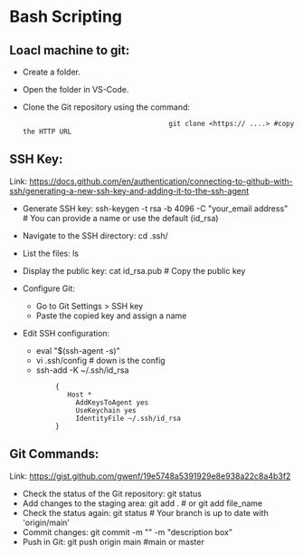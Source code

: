 # Bash Scripting

##  Loacl machine to git:

- Create a folder.
- Open the folder in VS-Code.
- Clone the Git repository using the command: 

                                          git clone <https:// ....> #copy the HTTP URL

##  SSH Key: 

Link: https://docs.github.com/en/authentication/connecting-to-github-with-ssh/generating-a-new-ssh-key-and-adding-it-to-the-ssh-agent


- Generate SSH key: ssh-keygen -t rsa -b 4096 -C "your_email address" # You can provide a name or use the default (id_rsa)
- Navigate to the SSH directory: cd .ssh/
- List the files: ls
- Display the public key: cat id_rsa.pub # Copy the public key
- Configure Git: 
     - Go to Git Settings > SSH key
     - Paste the copied key and assign a name
- Edit SSH configuration:
    - eval "$(ssh-agent -s)"
    - vi .ssh/config # down is the config
    - ssh-add -K ~/.ssh/id_rsa
 
     ```
             {
                Host *
                  AddKeysToAgent yes
                  UseKeychain yes
                  IdentityFile ~/.ssh/id_rsa
             }
    ```

       
##  Git Commands: 

Link: https://gist.github.com/gwenf/19e5748a5391929e8e938a22c8a4b3f2


- Check the status of the Git repository: git status
- Add changes to the staging area: git add . # or git add file_name
- Check the status again: git status # Your branch is up to date with 'origin/main'
- Commit changes: git commit -m "<adding message>" -m "description box"
- Push in Git: git push origin main #main or master
